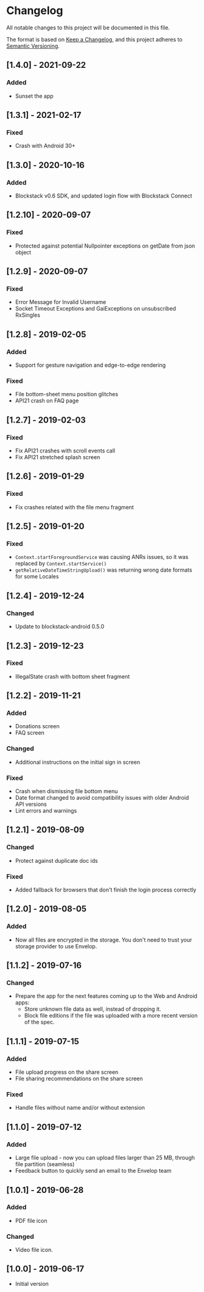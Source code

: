 # Changelog

All notable changes to this project will be documented in this file.

The format is based on [Keep a Changelog](https://keepachangelog.com/en/1.0.0/),
and this project adheres to [Semantic Versioning](https://semver.org/spec/v2.0.0.html).

## [1.4.0] - 2021-09-22
### Added
- Sunset the app

## [1.3.1] - 2021-02-17
### Fixed
- Crash with Android 30+

## [1.3.0] - 2020-10-16
### Added
- Blockstack v0.6 SDK, and updated login flow with Blockstack Connect

## [1.2.10] - 2020-09-07

### Fixed
- Protected against potential Nullpointer exceptions on getDate from json object

## [1.2.9] - 2020-09-07

### Fixed
- Error Message for Invalid Username
- Socket Timeout Exceptions and GaiExceptions on unsubscribed RxSingles

## [1.2.8] - 2019-02-05

### Added
- Support for gesture navigation and edge-to-edge rendering

### Fixed
- File bottom-sheet menu position glitches
- API21 crash on FAQ page

## [1.2.7] - 2019-02-03

### Fixed
- Fix API21 crashes with scroll events call
- Fix API21 stretched splash screen

## [1.2.6] - 2019-01-29

### Fixed
- Fix crashes related with the file menu fragment

## [1.2.5] - 2019-01-20

### Fixed
- `Context.startForegroundService` was causing ANRs issues, so it was replaced by `Context.startService()`
- `getRelativeDateTimeStringUpload()` was returning wrong date formats for some Locales

## [1.2.4] - 2019-12-24

### Changed
- Update to blockstack-android 0.5.0

## [1.2.3] - 2019-12-23

### Fixed
- IllegalState crash with bottom sheet fragment

## [1.2.2] - 2019-11-21

### Added
- Donations screen
- FAQ screen

### Changed
- Additional instructions on the initial sign in screen

### Fixed
- Crash when dismissing file bottom menu
- Date format changed to avoid compatibility issues with older Android API versions
- Lint errors and warnings

## [1.2.1] - 2019-08-09

### Changed
- Protect against duplicate doc ids

### Fixed
- Added fallback for browsers that don't finish the login process correctly

## [1.2.0] - 2019-08-05

### Added
- Now all files are encrypted in the storage. You don't need to trust your storage provider to use Envelop.

## [1.1.2] - 2019-07-16

### Changed
- Prepare the app for the next features coming up to the Web and Android apps:
  - Store unknown file data as well, instead of dropping it.
  - Block file editions if the file was uploaded with a more recent version of the spec.

## [1.1.1] - 2019-07-15

### Added
- File upload progress on the share screen
- File sharing recommendations on the share screen

### Fixed
- Handle files without name and/or without extension

## [1.1.0] - 2019-07-12

### Added
- Large file upload - now you can upload files larger than 25 MB, through file partition (seamless)
- Feedback button to quickly send an email to the Envelop team

## [1.0.1] - 2019-06-28

### Added
- PDF file icon

### Changed
- Video file icon.

## [1.0.0] - 2019-06-17

- Initial version
